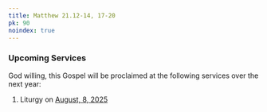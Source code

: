 ```yaml
---
title: Matthew 21.12-14, 17-20
pk: 90
noindex: true
---
```


### Upcoming Services

God willing, this Gospel will be proclaimed at the following services over the next year:


1. Liturgy on [August,  8, 2025](https://orthocal.info/readings/gregorian/2025/08/08/)
